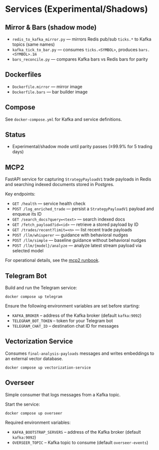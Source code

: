 Services (Experimental/Shadows)
===============================

Mirror & Bars (shadow mode)
---------------------------

- `redis_to_kafka_mirror.py` — mirrors Redis pub/sub `ticks.*` to Kafka topics (same names)
- `kafka_tick_to_bar.py` — consumes `ticks.<SYMBOL>`, produces `bars.<SYMBOL>.1m`
- `bars_reconcile.py` — compares Kafka bars vs Redis bars for parity

Dockerfiles
-----------

- `Dockerfile.mirror` — mirror image
- `Dockerfile.bars` — bar builder image

Compose
-------

See `docker-compose.yml` for Kafka and service definitions.

Status
------

- Experimental/shadow mode until parity passes (≥99.9% for 5 trading days)

MCP2
----

FastAPI service for capturing `StrategyPayloadV1` trade payloads in Redis and searching indexed documents stored in Postgres.

Key endpoints:

- `GET /health` — service health check
- `POST /log_enriched_trade` — persist a `StrategyPayloadV1` payload and enqueue its ID
- `GET /search_docs?query=<text>` — search indexed docs
- `GET /fetch_payload?id=<id>` — retrieve a stored payload by ID
- `GET /trades/recent?limit=<n>` — list recent trade payloads
- `POST /llm/whisperer` — guidance with behavioral nudges
- `POST /llm/simple` — baseline guidance without behavioral nudges
- `POST /llm/{model}/analyze` — analyze latest stream payload via selected model

For operational details, see the [mcp2 runbook](../docs/runbooks/mcp2.md).

Telegram Bot
------------

Build and run the Telegram service:

```
docker compose up telegram
```

Ensure the following environment variables are set before starting:

- `KAFKA_BROKER` – address of the Kafka broker (default `kafka:9092`)
- `TELEGRAM_BOT_TOKEN` – token for your Telegram bot
- `TELEGRAM_CHAT_ID` – destination chat ID for messages


Vectorization Service
---------------------

Consumes `final-analysis-payloads` messages and writes embeddings to an external vector database.

```
docker compose up vectorization-service
```

Overseer
--------

Simple consumer that logs messages from a Kafka topic.

Start the service:

```
docker compose up overseer
```

Required environment variables:

- `KAFKA_BOOTSTRAP_SERVERS` – address of the Kafka broker (default `kafka:9092`)
- `OVERSEER_TOPIC` – Kafka topic to consume (default `overseer-events`)

